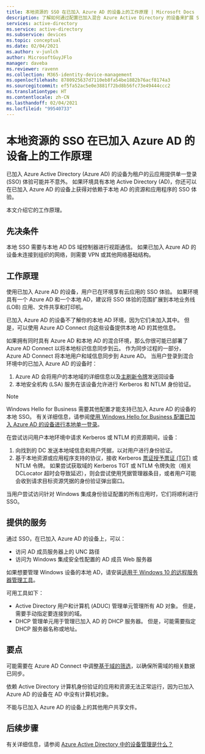 ```yaml
---
title: 本地资源的 SSO 在已加入 Azure AD 的设备上的工作原理 | Microsoft Docs
description: 了解如何通过配置已加入混合 Azure Active Directory 的设备来扩展 SSO 体验。
services: active-directory
ms.service: active-directory
ms.subservice: devices
ms.topic: conceptual
ms.date: 02/04/2021
ms.author: v-junlch
author: MicrosoftGuyJFlo
manager: daveba
ms.reviewer: ravenn
ms.collection: M365-identity-device-management
ms.openlocfilehash: 8780925637d7110eb8fa54be1882b76acf8174a3
ms.sourcegitcommit: ef5fa52ac5e0e3881f72bd8b56fc73e49444ccc2
ms.translationtype: HT
ms.contentlocale: zh-CN
ms.lasthandoff: 02/04/2021
ms.locfileid: "99540733"
---
```

# <a name="how-sso-to-on-premises-resources-works-on-azure-ad-joined-devices"></a>本地资源的 SSO 在已加入 Azure AD 的设备上的工作原理

已加入 Azure Active Directory (Azure AD) 的设备为租户的云应用提供单一登录 (SSO) 体验可能并不意外。 如果环境具有本地 Active Directory (AD)，你还可以在已加入 Azure AD 的设备上获得对依赖于本地 AD 的资源和应用程序的 SSO 体验。 

本文介绍它的工作原理。

## <a name="prerequisites"></a>先决条件

本地 SSO 需要与本地 AD DS 域控制器进行视距通信。 如果已加入 Azure AD 的设备未连接到组织的网络，则需要 VPN 或其他网络基础结构。 

## <a name="how-it-works"></a>工作原理 

使用已加入 Azure AD 的设备，用户已在环境享有云应用的 SSO 体验。 如果环境具有一个 Azure AD 和一个本地 AD，建议将 SSO 体验的范围扩展到本地业务线 (LOB) 应用、文件共享和打印机。

已加入 Azure AD 的设备不了解你的本地 AD 环境，因为它们未加入其中。 但是，可以使用 Azure AD Connect 向这些设备提供本地 AD 的其他信息。

如果拥有同时具有 Azure AD 和本地 AD 的混合环境，那么你很可能已部署了 Azure AD Connect 以将本地标识信息同步到云。 作为同步过程的一部分，Azure AD Connect 将本地用户和域信息同步到 Azure AD。 当用户登录到混合环境中的已加入 Azure AD 的设备时：

1. Azure AD 会将用户的本地域的详细信息以及[主刷新令牌](concept-primary-refresh-token.md)发送回设备
1. 本地安全机构 (LSA) 服务在该设备允许进行 Kerberos 和 NTLM 身份验证。

>[!NOTE]
> Windows Hello for Business 需要其他配置才能支持已加入 Azure AD 的设备的本地 SSO。 有关详细信息，请参阅[使用 Windows Hello for Business 配置已加入 Azure AD 的设备进行本地单一登录](https://docs.microsoft.com/windows/security/identity-protection/hello-for-business/hello-hybrid-aadj-sso-base)。 

在尝试访问用户本地环境中请求 Kerberos 或 NTLM 的资源期间，设备：

1. 向找到的 DC 发送本地域信息和用户凭据，以对用户进行身份验证。
1. 基于本地资源或应用程序支持的协议，接收 Kerberos [票证授予票证 (TGT)](https://docs.microsoft.com/windows/desktop/secauthn/ticket-granting-tickets) 或 NTLM 令牌。 如果尝试获取域的 Kerberos TGT 或 NTLM 令牌失败（相关 DCLocator 超时会导致延迟），则会尝试使用凭据管理器条目，或者用户可能会收到请求目标资源凭据的身份验证弹出窗口。

当用户尝试访问针对 Windows 集成身份验证配置的所有应用时，它们将顺利进行 SSO。

## <a name="what-you-get"></a>提供的服务

通过 SSO，在已加入 Azure AD 的设备上，可以： 

- 访问 AD 成员服务器上的 UNC 路径
- 访问为 Windows 集成安全性配置的 AD 成员 Web 服务器 

如果想要管理 Windows 设备的本地 AD，请安装[适用于 Windows 10 的远程服务器管理工具](https://www.microsoft.com/download/details.aspx?id=45520)。

可用工具如下：

- Active Directory 用户和计算机 (ADUC) 管理单元管理所有 AD 对象。 但是，需要手动指定要连接到的域。
- DHCP 管理单元用于管理已加入 AD 的 DHCP 服务器。 但是，可能需要指定 DHCP 服务器名称或地址。
 
## <a name="what-you-should-know"></a>要点

可能需要在 Azure AD Connect 中调整[基于域的筛选](../hybrid/how-to-connect-sync-configure-filtering.md#domain-based-filtering)，以确保所需域的相关数据已同步。

依赖 Active Directory 计算机身份验证的应用和资源无法正常运行，因为已加入 Azure AD 的设备在 AD 中没有计算机对象。 

不能与已加入 Azure AD 的设备上的其他用户共享文件。

## <a name="next-steps"></a>后续步骤

有关详细信息，请参阅 [Azure Active Directory 中的设备管理是什么？](overview.md) 
